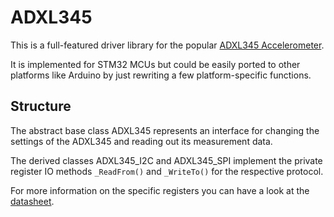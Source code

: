 # ADXL345
This is a full-featured driver library for the popular
[ADXL345 Accelerometer](https://www.analog.com/en/products/adxl345.html).

It is implemented for STM32 MCUs but could be easily ported to other platforms
like Arduino by just rewriting a few platform-specific functions.

## Structure
The abstract base class ADXL345 represents an interface for changing the settings
of the ADXL345 and reading out its measurement data.

The derived classes ADXL345_I2C and ADXL345_SPI implement the private register IO methods ```_ReadFrom()``` and ```_WriteTo()``` for the respective protocol. 

For more information on the specific registers you can have a look at the
[datasheet](https://www.analog.com/media/en/technical-documentation/data-sheets/ADXL345.pdf).
